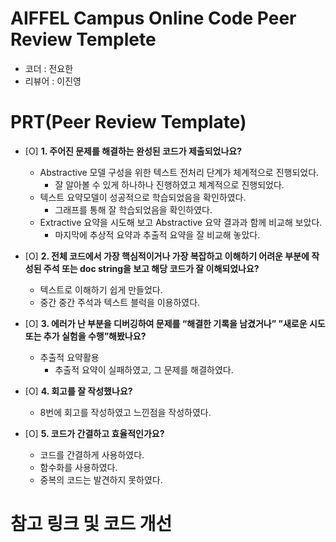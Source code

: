 # AIFFEL Campus Online Code Peer Review Templete
- 코더 : 전요한
- 리뷰어 : 이진영


# PRT(Peer Review Template)
- [O]  **1. 주어진 문제를 해결하는 완성된 코드가 제출되었나요?**
    - Abstractive 모델 구성을 위한 텍스트 전처리 단계가 체계적으로 진행되었다.
       - 잘 알아볼 수 있게 하나하나 진행하였고 체계적으로 진행되었다.
    - 텍스트 요약모델이 성공적으로 학습되었음을 확인하였다.
       - 그래프를 통해 잘 학습되었음을 확인하였다.
    - Extractive 요약을 시도해 보고 Abstractive 요약 결과과 함께 비교해 보았다.
       - 마지막에 추상적 요약과 추출적 요약을 잘 비교해 놓았다.



    
- [O]  **2. 전체 코드에서 가장 핵심적이거나 가장 복잡하고 이해하기 어려운 부분에 작성된 
주석 또는 doc string을 보고 해당 코드가 잘 이해되었나요?**
    - 텍스트로 이해하기 쉽게 만들었다.
    - 중간 중간 주석과 텍스트 블럭을 이용하였다.



- [O]  **3. 에러가 난 부분을 디버깅하여 문제를 “해결한 기록을 남겼거나” ”새로운 시도 또는 추가 실험을 수행”해봤나요?**  
    - 추출적 요약활용
       - 추출적 요약이 실패하였고, 그 문제를 해결하였다.


        
- [O]  **4. 회고를 잘 작성했나요?**
    - 8번에 회고를 작성하였고 느낀점을 작성하였다.
        
- [O]  **5. 코드가 간결하고 효율적인가요?**
    - 코드를 간결하게 사용하였다.
    - 함수화를 사용하였다.
    - 중복의 코드는 발견하지 못하였다.


      

# 참고 링크 및 코드 개선
```


